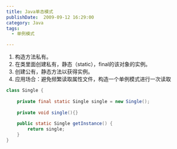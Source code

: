 ```yaml
---
title: Java单态模式
publishDate:  2009-09-12 16:29:00
category: Java
tags: 
  - 单例模式

---
```


1. 构造方法私有。
2. 在类里面创建私有，静态（static），final的该对象的实例。
3. 创建公有，静态方法以获得实例。
4. 应用场合：避免频繁读取属性文件，构造一个单例模式进行一次读取

```java
class Single {
   
    private final static Single single = new Single();
   
    private void single(){}
   
    public static Single getInstance() {
        return single;
    }
}
```

